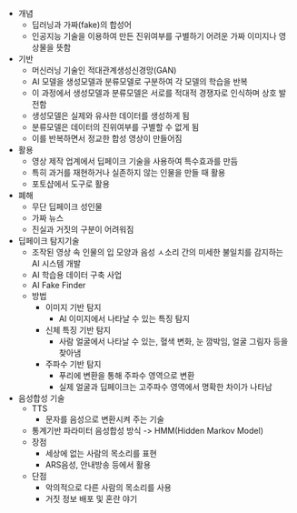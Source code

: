- 개념
	- 딥러닝과 가짜(fake)의 합성어
	- 인공지능 기술을 이용하여 만든 진위여부를 구별하기 어려운 가짜 이미지나 영상물을 뜻함
- 기반
	- 머신러닝 기술인 적대관계생성신경망(GAN)
	- AI 모델을 생성모델과 분류모델로 구분하여 각 모델의 학습을 반복
	- 이 과정에서 생성모델과 분류모델은 서로를 적대적 경쟁자로 인식하며 상호 발전함
	- 생성모델은 실제와 유사한 데이터를 생성하게 됨
	- 분류모델은 데이터의 진위여부를 구별할 수 없게 됨
	- 이를 반복하면서 정교한 합성 영상이 만들어짐
- 활용
	- 영상 제작 업계에서 딥페이크 기술을 사용하여 특수효과를 만듬
	- 특히 과거를 재현하거나 실존하지 않는 인물을 만들 때 활용
	- 포토샵에서 도구로 활용
- 폐해
	- 무단 딥페이크 성인물
	- 가짜 뉴스
	- 진실과 거짓의 구분이 어려워짐
- 딥페이크 탐지기술
	- 조작된 영상 속 인물의 입 모양과 음성 ㅅ소리 간의 미세한 불일치를 감지하는 AI 시스템 개발
	- AI 학습용 데이터 구축 사업
	- AI Fake Finder
	- 방법
		- 이미지 기반 탐지
			- AI 이미지에서 나타날 수 있는 특징 탐지
		- 신체 특징 기반 탐지
			- 사람 얼굴에서 나타날 수 있는, 혈색 변화, 눈 깜박임, 얼굴 그림자 등을 찾아냄
		- 주파수 기반 탐지
			- 푸리에 변환을 통해 주파수 영역으로 변환
			- 실제 얼굴과 딥페이크는 고주파수 영역에서 명확한 차이가 나타남
- 음성합성 기술
	- TTS
		- 문자를 음성으로 변환시켜 주는 기술
	- 통계기반 파라미터 음성합성 방식 -> HMM(Hidden Markov Model)
	- 장점
		- 세상에 없는 사람의 목소리를 표현
		- ARS음성, 안내방송 등에서 활용
	- 단점
		- 악의적으로 다른 사람의 목소리를 사용
		- 거짓 정보 배포 및 혼란 야기